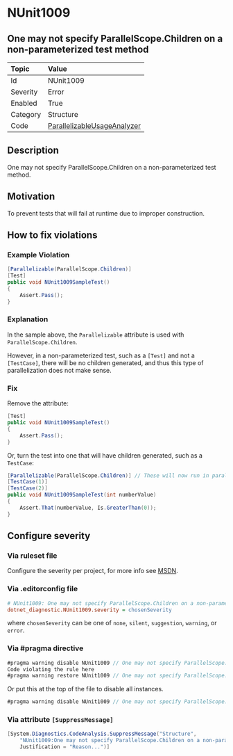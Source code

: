 # NUnit1009

## One may not specify ParallelScope.Children on a non-parameterized test method

| Topic    | Value
| :--      | :--
| Id       | NUnit1009
| Severity | Error
| Enabled  | True
| Category | Structure
| Code     | [ParallelizableUsageAnalyzer](https://github.com/nunit/nunit.analyzers/blob/master/src/nunit.analyzers/ParallelizableUsage/ParallelizableUsageAnalyzer.cs)

## Description

One may not specify ParallelScope.Children on a non-parameterized test method.

## Motivation

To prevent tests that will fail at runtime due to improper construction.

## How to fix violations

### Example Violation

```csharp
[Parallelizable(ParallelScope.Children)]
[Test]
public void NUnit1009SampleTest()
{
    Assert.Pass();
}
```

### Explanation

In the sample above, the `Parallelizable` attribute is used with `ParallelScope.Children`.

However, in a non-parameterized test, such as a `[Test]` and not a `[TestCase]`, there will be no children generated, and thus this type of parallelization does not make sense.

### Fix

Remove the attribute:

```csharp
[Test]
public void NUnit1009SampleTest()
{
    Assert.Pass();
}
```

Or, turn the test into one that will have children generated, such as a `TestCase`:

```csharp
[Parallelizable(ParallelScope.Children)] // These will now run in parallel
[TestCase(1)]
[TestCase(2)]
public void NUnit1009SampleTest(int numberValue)
{
    Assert.That(numberValue, Is.GreaterThan(0));
}
```

<!-- start generated config severity -->
## Configure severity

### Via ruleset file

Configure the severity per project, for more info see [MSDN](https://msdn.microsoft.com/en-us/library/dd264949.aspx).

### Via .editorconfig file

```ini
# NUnit1009: One may not specify ParallelScope.Children on a non-parameterized test method
dotnet_diagnostic.NUnit1009.severity = chosenSeverity
```

where `chosenSeverity` can be one of `none`, `silent`, `suggestion`, `warning`, or `error`.

### Via #pragma directive

```csharp
#pragma warning disable NUnit1009 // One may not specify ParallelScope.Children on a non-parameterized test method
Code violating the rule here
#pragma warning restore NUnit1009 // One may not specify ParallelScope.Children on a non-parameterized test method
```

Or put this at the top of the file to disable all instances.

```csharp
#pragma warning disable NUnit1009 // One may not specify ParallelScope.Children on a non-parameterized test method
```

### Via attribute `[SuppressMessage]`

```csharp
[System.Diagnostics.CodeAnalysis.SuppressMessage("Structure",
    "NUnit1009:One may not specify ParallelScope.Children on a non-parameterized test method",
    Justification = "Reason...")]
```
<!-- end generated config severity -->
